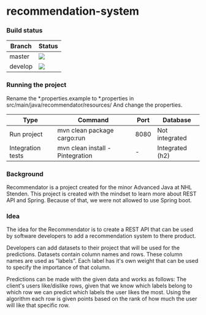 # recommendation-system

### Build status
| Branch  | Status |
| ------------- | ------------- |
| master  |  ![](https://github.com/Elvinasl/recommendation-system/workflows/Build/badge.svg?branch=master)
| develop  | ![](https://github.com/Elvinasl/recommendation-system/workflows/Build/badge.svg?branch=develop)|

### Running the project
Rename the *.properties.example to *.properties in src/main/java/recommendator/resources/
And change the properties.

| Type  | Command | Port | Database |
| ------------- | ------------- | ------------- | ------------- |
| Run project | mvn clean package cargo:run | 8080 | Not integrated |
| Integration tests |  mvn clean install -Pintegration | - | Integrated (h2) |

### Background
Recommendator is a project created for the minor Advanced Java at NHL Stenden. This project is created with the mindset to learn more about REST API and Spring. Because of that, we were not allowed to use Spring boot.

### Idea
The idea for the Recommendator is to create a REST API that can be used by software developers to add a recommendation system to there product.

Developers can add datasets to their project that will be used for the predictions. Datasets contain column names and rows. These column names are used as "labels". Each label has it's own weight that can be used to specify the importance of that column.

Predictions can be made with the given data and works as follows:
The client's users like/dislike rows, given that we know which labels belong to which row we can predict which labels the user likes the most. Using the algorithm each row is given points based on the rank of how much the user will like that specific row.
